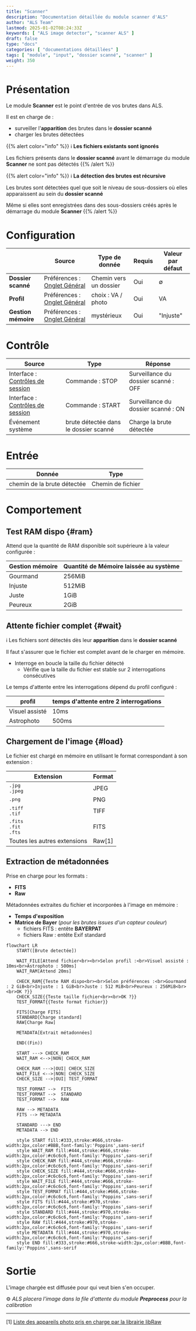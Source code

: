```yaml
---
title: "Scanner"
description: "Documentation détaillée du module scanner d'ALS"
author: "ALS Team"
lastmod: 2025-01-02T08:24:33Z
keywords: [ "ALS image detector", "scanner ALS" ]
draft: false
type: "docs"
categories: [ "documentations détaillées" ]
tags: [ "module", "input", "dossier scanné", "scanner" ]
weight: 350
---
```


# Présentation

Le module **Scanner** est le point d'entrée de vos brutes dans ALS.

Il est en charge de :
- surveiller l'**apparition** des brutes dans le **dossier scanné**
- charger les brutes détectées

{{% alert color="info" %}}
ℹ️ **Les fichiers existants sont ignorés**

Les fichiers présents dans le **dossier scanné** avant le démarrage du module **Scanner** ne sont pas détectés
{{% /alert %}}

{{% alert color="info" %}}
ℹ️ **La détection des brutes est récursive**

Les brutes sont détectées quel que soit le niveau de sous-dossiers où elles apparaissent au sein du **dossier scanné**

Même si elles sont enregistrées dans des sous-dossiers créés après le démarrage du module **Scanner**
{{% /alert %}}

# Configuration
|                     | Source                                                                           | Type de donnée         | Requis | Valeur par défaut |
|---------------------|----------------------------------------------------------------------------------|------------------------|--------|-------------------|
| **Dossier scanné**  | Préférences : [Onglet Général](../../userguide/preferences/general/#scan-folder) | Chemin vers un dossier | Oui    | ∅                 |
| **Profil**          | Préférences : [Onglet Général](../../userguide/preferences/general/#profile)     | choix : VA / photo<br> | Oui    | VA                |
| **Gestion mémoire** | Préférences : [Onglet Général](../../userguide/preferences/general/#memory)      | mystérieux             | Oui    | "Injuste"         |
# Contrôle

| Source                                                                                  | Type                                  | Réponse                              |
|-----------------------------------------------------------------------------------------|---------------------------------------|--------------------------------------|
| Interface : [Contrôles de session](../../userguide/ui/controls/#session-controls)       | Commande : STOP                       | Surveillance du dossier scanné : OFF |
| Interface : [Contrôles de session](../../userguide/ui/controls/#session-controls)       | Commande : START                      | Surveillance du dossier scanné : ON  |
| Événement système                                                                       | brute détectée dans le dossier scanné | Charge la brute détectée             |

# Entrée

| Donnée                      | Type              |
|-----------------------------|-------------------|
| chemin de la brute détectée | Chemin de fichier |

# Comportement

## Test RAM dispo {#ram}

Attend que la quantité de RAM disponible soit supérieure à la valeur configurée :

| Gestion mémoire | Quantité de Mémoire laissée au système |
|-----------------|----------------------------------------|
| Gourmand        | 256MiB                                 |
| Injuste         | 512MiB                                 |
| Juste           | 1GiB                                   |
| Peureux         | 2GiB                                   |

## Attente fichier complet {#wait}


ℹ️ Les fichiers sont détectés dès leur **apparition** dans le **dossier scanné**

Il faut s'assurer que le fichier est complet avant de le charger en mémoire.

- Interroge en boucle la taille du fichier détecté
    - Vérifie que la taille du fichier est stable sur 2 interrogations consécutives

Le temps d'attente entre les interrogations dépend du profil configuré :

| profil         | temps d'attente entre 2 interrogations |
|----------------|----------------------------------------|
| Visuel assisté | 10ms                                   |
| Astrophoto     | 500ms                                  |

## Chargement de l'image {#load}

Le fichier est chargé en mémoire en utilisant le format correspondant à son extension :

| Extension                                                        | Format |
|------------------------------------------------------------------|--------|
| <div style="font-family: monospace;">.jpg<br>.jpeg</div>         | JPEG   |
| <span style="font-family: monospace;">.png</span>                | PNG    |
| <div style="font-family: monospace;">.tiff<br>.tif</div>         | TIFF   |
| <div style="font-family: monospace;">.fits<br>.fit<br>.fts</div> | FITS   |
| Toutes les autres extensions                                     | Raw[1] | 

## Extraction de métadonnées

Prise en charge pour les formats :
- **FITS**
- **Raw**

Métadonnées extraites du fichier et incorporées à l'image en mémoire :
- **Temps d'exposition**
- **Matrice de Bayer** (_pour les brutes issues d'un capteur couleur_)
    - fichiers FITS : entête **BAYERPAT**
    - fichiers Raw : entête Exif standard


```mermaid
flowchart LR
    START([Brute detectée])
    
    WAIT_FILE[Attend fichier<br><br>Selon profil :<br>Visuel assisté : 10ms<br>Astrophoto : 500ms]    
    WAIT_RAM[Attend 20ms]
    
    CHECK_RAM{{Teste RAM dispo<br><br>Selon préférences :<br>Gourmand : 2 GiB<br>Injuste : 1 GiB<br>Juste : 512 MiB<br>Peureux : 256MiB<br><br>OK ?}}
    CHECK_SIZE{{Teste taille fichier<br><br>OK ?}}
    TEST_FORMAT{{Teste format fichier}}
    
    FITS[Charge FITS]
    STANDARD[Charge standard]
    RAW[Charge Raw]
    
    METADATA[Extrait métadonnées]
    
    END((Fin))

    START ---> CHECK_RAM
    WAIT_RAM <-->|NON| CHECK_RAM

    CHECK_RAM --->|OUI| CHECK_SIZE
    WAIT_FILE <-->|NON| CHECK_SIZE
    CHECK_SIZE -->|OUI| TEST_FORMAT

    TEST_FORMAT -->  FITS
    TEST_FORMAT -->  STANDARD
    TEST_FORMAT -->  RAW

    RAW --> METADATA
    FITS --> METADATA

    STANDARD ---> END
    METADATA --> END

    style START fill:#333,stroke:#666,stroke-width:2px,color:#BBB,font-family:'Poppins',sans-serif
    style WAIT_RAM fill:#444,stroke:#666,stroke-width:2px,color:#c6c6c6,font-family:'Poppins',sans-serif
    style CHECK_RAM fill:#444,stroke:#666,stroke-width:2px,color:#c6c6c6,font-family:'Poppins',sans-serif
    style CHECK_SIZE fill:#444,stroke:#666,stroke-width:2px,color:#c6c6c6,font-family:'Poppins',sans-serif
    style WAIT_FILE fill:#444,stroke:#666,stroke-width:2px,color:#c6c6c6,font-family:'Poppins',sans-serif
    style TEST_FORMAT fill:#444,stroke:#666,stroke-width:2px,color:#c6c6c6,font-family:'Poppins',sans-serif
    style FITS fill:#444,stroke:#970,stroke-width:2px,color:#c6c6c6,font-family:'Poppins',sans-serif
    style STANDARD fill:#444,stroke:#970,stroke-width:2px,color:#c6c6c6,font-family:'Poppins',sans-serif
    style RAW fill:#444,stroke:#970,stroke-width:2px,color:#c6c6c6,font-family:'Poppins',sans-serif
    style METADATA fill:#444,stroke:#970,stroke-width:2px,color:#c6c6c6,font-family:'Poppins',sans-serif
    style END fill:#333,stroke:#666,stroke-width:2px,color:#BBB,font-family:'Poppins',sans-serif
```



# Sortie

L'image chargée est diffusée pour qui veut bien s'en occuper.

⚙️ _ALS placera l'image dans la file d'attente du module **Preprocess** pour la calibration_

---

[1] [Liste des appareils photo pris en charge par la librairie libRaw](https://www.libraw.org/supported-cameras) 
